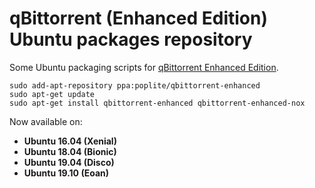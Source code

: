 qBittorrent (Enhanced Edition) Ubuntu packages repository
======

Some Ubuntu packaging scripts for [qBittorrent Enhanced Edition](https://github.com/c0re100/qBittorrent-Enhanced-Edition/).

```
sudo add-apt-repository ppa:poplite/qbittorrent-enhanced
sudo apt-get update
sudo apt-get install qbittorrent-enhanced qbittorrent-enhanced-nox
```

Now available on:

* **Ubuntu 16.04 (Xenial)**
* **Ubuntu 18.04 (Bionic)**
* **Ubuntu 19.04 (Disco)**
* **Ubuntu 19.10 (Eoan)**

